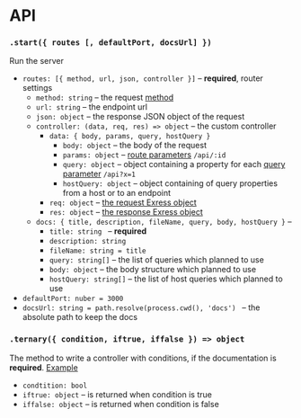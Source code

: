 # API

### `.start({ routes [, defaultPort, docsUrl] })`

Run the server

- `routes: [{ method, url, json, controller }]` – **required**, router settings
  - `method: string` – the request [method](https://developer.mozilla.org/en-US/docs/Web/HTTP/Methods)
  - `url: string` – the endpoint url
  - `json: object` – the response JSON object of the request
  - `controller: (data, req, res) => object` – the custom controller
    - `data: { body, params, query, hostQuery }`
      - `body: object` – the body of the request
      - `params: object` – [route parameters](http://expressjs.com/en/guide/routing.html#route-parameters) `/api/:id`
      - `query: object` – object containing a property for each [query parameter](http://expressjs.com/en/api.html#req.query) `/api?x=1`
      - `hostQuery: object` – object containing of query properties from a host or to an endpoint
    - `req: object` – [the request Exress object](http://www.murvinlai.com/req-and-res-in-nodejs.html)
    - `res: object` – [the response Exress object](http://www.murvinlai.com/req-and-res-in-nodejs.html)
  - `docs: { title, description, fileName, query, body, hostQuery }` –
    - `title: string ` – **required**
    - `description: string`
    - `fileName: string = title `
    - `query: string[]` – the list of queries which planned to use
    - `body: object` – the body structure which planned to use
    - `hostQuery: string[]` – the list of host queries which planned to use
- `defaultPort: nuber = 3000`
- `docsUrl: string = path.resolve(process.cwd(), 'docs') ` – the absolute path to keep the docs

### `.ternary({ condition, iftrue, iffalse }) => object`

The method to write a controller with conditions, if the documentation is **required**. [Example]()

- `condtition: bool`
- `iftrue: object` – is returned when condition is true
- `iffalse: object`  – is returned when condition is false

